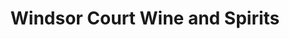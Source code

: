 ---
title: "Windsor Court Wine and Spirits"
url: /windsor/windsor-court-wine-and-spirits/
shop: Spirituosen
---